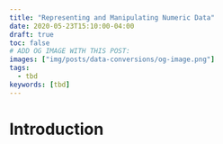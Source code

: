 ```yaml
---
title: "Representing and Manipulating Numeric Data"
date: 2020-05-23T15:10:00-04:00
draft: true
toc: false
# ADD OG IMAGE WITH THIS POST:
images: ["img/posts/data-conversions/og-image.png"]
tags: 
  - tbd
keywords: [tbd]
---
```


# Introduction

